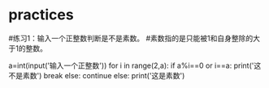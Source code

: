 # practices
#练习1：输入一个正整数判断是不是素数。
#素数指的是只能被1和自身整除的大于1的整数。

a=int(input('输入一个正整数'))
for i in range(2,a):
    if a%i==0 or i==a:
        print('这不是素数')
        break
    else:
        continue
else:
    print('这是素数')
